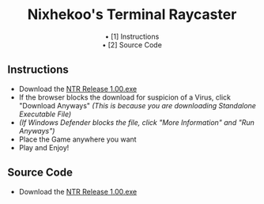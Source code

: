 <div align="center">
<h1 align=center>Nixhekoo's Terminal Raycaster</h1>
• [1] Instructions <br>
• [2] Source Code <br>

</div>

## Instructions
- Download the [NTR Release 1.00.exe](https://github.com/Nixhekoo/NTR-NixhekoosTerminalRaycaster_CPP/raw/main/raycaster.exe)
- If the browser blocks the download for suspicion of a Virus, click "Download Anyways" *(This is because you are downloading Standalone Executable File)*
- *(If Windows Defender blocks the file, click "More Information" and "Run Anyways")*
- Place the Game anywhere you want
- Play and Enjoy!

## Source Code
- Download the [NTR Release 1.00.exe](https://github.com/Nixhekoo/NTR-NixhekoosTerminalRaycaster_CPP/blob/main/raycaster.cpp)
